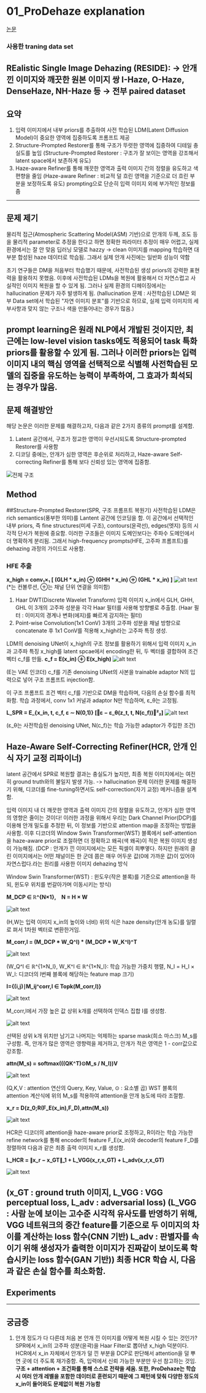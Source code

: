 # 01_ProDehaze explanation

[논문](chrome-extension://efaidnbmnnnibpcajpcglclefindmkaj/https://arxiv.org/pdf/2503.17488)

### 사용한 traning data set
REalistic Single Image Dehazing (RESIDE):
    → 안개 낀 이미지와 깨끗한 원본 이미지 쌍
I-Haze, O-Haze, DenseHaze, NH-Haze 등
    → 전부 paired dataset
---
## 요약

1. 입력 이미지에서 내부 priors를 추출하여 사전 학습된 LDM(Latent Diffusion Model)이 중요한 영역에 집중하도록 프롬프트 제공
2. Structure-Prompted Restorer를 통해 구조가 뚜렷한 영역에 집중하여 디테일 충실도를 높임
    (Structure-Prompted Restorer : 구조가 잘 보이는 영역을 강조해서 latent space에서 보존하게 유도)
3. Haze-aware Refiner를 통해 깨끗한 영역과 출력 이미지 간의 정렬을 유도하고 색편향을 줄임
    (Haze-aware Refiner : 비교적 덜 흐린 영역을 기준으로 더 흐린 부분을 보정하도록 유도)
prompting으로 단순히 입력 이미지 외에 부가적인 정보를 줌
---
## 문제 제기

물리적 접근(Atmospheric Scattering Model(ASM) 기반)으로 안개의 두께, 조도 등을 물리적 parameter로 추정을 한다고 하면 정확한 파라미터 추정이 매우 어렵고, 실제 환경에서는 잘 안 맞음
딥러닝 모델로 hazzy -> clean 이미지를 mapping 학습하면 대부분 합성된 haze 데이터로 학습됨. 그래서 실제 안개 사진에는 일반화 성능이 약함

초기 연구들은 DM을 처음부터 학습했기 때문에, 사전학습된 생성 priors의 강력한 표현력을 활용하지 못했음. 이후에 사전학습된 LDMs을 복원에 활용해서 더 자연스럽고 사실적인 이미지 복원을 할 수 있게 됨. 그러나 실제 환경의 디헤이징에서는 hallucination 문제가 자주 발생하게 됨.
    (hallucination 문제 : 사전학습된 LDM은 외부 Data set에서 학습된 "자연 이미지 분포"를 기반으로 하므로, 실제 입력 이미지의 세부사항과 맞지 않는 구조나 색을 만들어내는 경우가 많음.)

prompt learning은 원래 NLP에서 개발된 것이지만, 최근에는 low-level vision tasks에도 적용되어 task 특화 priors를 활용할 수 있게 됨. 그러나 이러한 priors는 입력 이미지 내의 핵심 영역을 선택적으로 식별해 사전학습된 모델의 집중을 유도하는 능력이 부족하여, 그 효과가 희석되는 경우가 많음.
---
## 문제 해결방안

해당 논문은 이러한 문제를 해결하고자, 다음과 같은 2가지 종류의 prompt를 설계함.
1. Latent 공간에서, 구조가 정교한 영역이 우선시되도록 Structure-prompted Restorer를 사용함
2. 디코딩 중에는, 안개가 심한 영역은 후순위로 처리하고, Haze-aware Self-correcting Refiner를 통해 보다 신뢰성 있는 영역에 집중함.

![전체 구조](./images/fig1.png)
## Method

##Structure-Prompted Restorer(SPR, 구조 프롬프트 복원기)
사전학습된 LDM은 rich semantics(풍부한 의미)를 Lantent 공간에 인코딩을 함. 이 공간에서 선택적인 내부 priors, 즉 fine structures(미세 구조), contours(윤곽선), edges(엣지) 등의 시각적 단서가 복원에 중요함. 이러한 구조들은 이미지 도메인보다는 주파수 도메인에서 더 명확하게 분리됨. 그래서 high-frequency prompts(HFE, 고주파 프롬프트)를 dehazing 과정의 가이드로 사용함.

### HFE 추출
**x_high = conv₁×₁ [ (GLH * x_in) ⊕ (GHH * x_in) ⊕ (GHL * x_in) ]**
![alt text](./images/image-1.png)
(*는 컨볼루션, ⊕는 채널 단위 연결을 의미함)
1. Haar DWT(Discrete Wavelet Transform)
    입력 이미지 x_in에서  GLH, GHH, GHL 이 3개의 고주파 성분을 각각 Haar 필터를 사용해 방향별로 추출함. (Haar 필터 : 이미지의 경계나 변화(에지)를 빠르게 감지하는 필터)
2. Point-wise Convolution(1x1 ConV)
    3개의 고주파 성분을 채널 방향으로 concatenate 후 1x1 ConV를 적용해 x_high라는 고주파 특징 생성.

LDM의 denoising UNet이 x_high의 구조 정보를 활용하기 위해서 입력 이미지 x_in과 고주파 특징 x_high를 latent spcae에서 encoding한 뒤, 두 벡터를 결합하여 조건 벡터 c_f를 만듦.
**c_f = E(x_in) ⊕ E(x_high)**
![alt text](./images/image-2.png)

(E는 VAE 인코더)
c_f를 기존 denoising UNet의 사본을 trainable adaptor N의 입력으로 넣어 구조 프롬프트 injection함.

이 구조 프롬프트 조건 벡터 c_f를 기반으로 DM을 학습하며, 다음의 손실 함수를 최적화함. 학습 과정에서, conv 1x1 커널과 adaptor N만 학습하며, ε_θ는 고정됨.

**L_SPR = E_{x_in, t, c_f, ε ∼ N(0,1)} [‖ε − ε_θ(z_t, t, N(c_f))‖²₂]**
![alt text](./images/image-3.png)

(ε_θ는 사전학습된 denoising UNet, N(c_f)는 학습 가능한 adaptor가 주입한 조건)

## Haze-Aware Self-Correcting Refiner(HCR, 안개 인식 자기 교정 리파이너)

latent 공간에서 SPR로 복원할 결과는 충실도가 높지만, 최종 복원 이미지에서는 여전히 ground truth와의 불일지 발생 가능. -> hallucination 문제
이러한 문제를 해결하기 위해, 디코더를 fine-tuning하면서도 self-correction(자기 교정) 메커니즘을 설계함.

입력 이미지 내 더 깨끗한 영역과 출력 이미지 간의 정렬을 유도하고, 안개가 심한 영역의 영향은 줄이는 것이다! 이러한 과정을 위해서 우리는 Dark Channel Prior(DCP)를 이용해 안개 밀도를 추정한 뒤, 이 정보를 기반으로 attention map을 조정하는 방법을 사용함. 이후 디코더의 Window Swin Transformer(WST) 블록에서 self-attention을 haze-aware prior로 조절하면 더 정확하고 왜곡(색 왜곡)이 적은 복원 이미지 생성이 가능해짐. 
(DCP : 안개가 낀 이미지에서는 모든 픽셀이 희뿌옇다. 하지만 원래의 클린 이미지에서는 어떤 채널이든 한 군데 쯤은 매우 어두운 값(0에 가까운 값)이 있어야 자연스럽다.라는 원리를 사용한 이미지 dehazing 방식

Window Swin Transformer(WST) : 윈도우(작은 블록)를 기준으로 attention을 하되, 윈도우 위치를 번갈아가며 이동시키는 방식)

**M_DCP ∈ ℝ^{N×1}, N = H × W**

![alt text](./images/image-5.png)

(H,W는 입력 이미지 x_in의 높이와 너비)
위의 식은 haze density(안개 농도)를 일렬로 펴서 1차원 벡터로 변환한거임.

**M_corr,l = (M_DCP * W_Q^l) * (M_DCP * W_K^l)^T**

![alt text](./images/image-4.png)

(W_Q^l ∈ ℝ^{1×N_l}, W_K^l ∈ ℝ^{1×N_l}: 학습 가능한 가중치 행렬, N_l = H_l × W_l: 디코더의 l번째 블록에 해당하는 feature map 크기)

**I={(i,j)∣M_ij^corr,l ∈ Topk(M_corr,l)}**

![alt text](./images/image-7.png)

M_corr,l에서 가장 높은 값 상위 k개를 선택하여 인덱스 집합 I를 생성함.

![alt text](./images/image-6.png)

선택된 상위 k개 위치만 남기고 나머지는 억제하는 sparse mask(희소 마스크) M_s를 구성함.
즉, 안개가 많은 영역은 영향력을 제거하고, 안개가 적은 영역은 1 - corr값으로 강조함.

**attn(M_s) = softmax(((QK^T)⊙M_s / N_l))V**

![alt text](./images/image-8.png)

(Q,K,V : attention 연산의 Query, Key, Value, ⊙ : 요소별 곱)
WST 블록의 attention 계산식에 위의 M_s를 적용하여 attention을 안개 농도에 따라 조절함.

**x_r = D(z_0;R(F_E(x_in),F_D),attn(M_s))**

![alt text](./images/image-9.png)

HCR은 디코더의 attention을 haze-aware prior로 조정하고, R이라는 학습 가능한 refine network를 통해 encoder의 feature F_E(x_in)와 decoder의 feature F_D를 정렬하여 다음과 같은 최종 출력 이미지 x_r를 생성함.

**L_HCR = ∥x_r − x_GT∥_1 + L_VGG(x_r,x_GT) + L_adv(x_r,x_GT)**

![alt text](./images/image-10.png)

(x_GT : ground truth 이미지, L_VGG : VGG perceptual loss, L_adv : adversarial loss)
(L_VGG : 사람 눈에 보이는 고수준 시각적 유사도를 반영하기 위해, VGG 네트워크의 중간 feature를 기준으로 두 이미지의 차이를 계산하는 loss 함수(CNN 기반)
L_adv : 판별자를 속이기 위해 생성자가 출력한 이미지가 진짜같이 보이도록 학습시키는 loss 함수(GAN 기반))
최종 HCR 학습 시, 다음과 같은 손실 함수를 최소화함.
---
## Experiments



---
## 궁금증

1. 안개 정도가 다 다른데 처음 본 안개 낀 이미지를 어떻게 복원 시킬 수 있는 것인가?
    SPR에서 x_in의 고주파 성분(윤곽)을 Haar Filter로 뽑아낸 x_high 덕분이다.
    HCR에서 x_in 자체에서 안개가 덜 낀 부분을 DCP로 판단해서 attention을 덜 뿌연 곳에 더 주도록 재가중함. 즉, 입력에서 신뢰 가능한 부분만 우선 참고하는 것임.
    **구조 + attention + 조건화를 통해 스스로 전략을 세움. 또한, ProDehaze는 학습 시 여러 안개 레벨을 포함한 데이터로 훈련되기 때문에 그 패턴에 맞춰 다양한 정도의 x_in이 들어와도 문제없이 복원 가능함**


